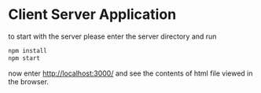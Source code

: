 # Client Server Application

to start with the server please enter the server directory and run

```bash
npm install
npm start
```

now enter [http://localhost:3000/](http://localhost:3000/) and see the contents of html file viewed in the browser.
